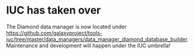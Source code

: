 IUC has taken over
==================

The Diamond data manager is now located under https://github.com/galaxyproject/tools-iuc/tree/master/data_managers/data_manager_diamond_database_builder.
Maintenance and development will happen under the IUC umbrella!
